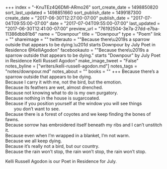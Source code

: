 +++
index = "-KnuTEz4Q6DMl-ARmo26"
sort_create_date = 1498850820
sort_last_updated = 1498851660
sort_publish_date = 1499187300
create_date = "2017-06-30T12:27:00-07:00"
publish_date = "2017-07-04T09:55:00-07:00"
date = "2017-07-04T09:55:00-07:00"
last_updated = "2017-06-30T12:41:00-07:00"
preview_url = "76192504-3e7a-27dd-e7ba-11386dbb81b6"
name = "Downpour"
title = "Downpour"
type = "Poem"
link = ""
shareimage = ""
twitterauto = "\"Because there\u2019s a sparrow outside that appears to be dying.\u201d starts Downpour by July Poet in Residence @KelliAgodon"
facebookauto = "\"Because there\u2019s a sparrow outside that appears to be dying.\" starts \"Downpour\" by July Poet in Residence Kelli Russell Agodon"
make_image_tweet = "False"
notes_byline = ["writers/kelli-russell-agodon.md"]
notes_tags = "notes/downpour.md"
notes_about = ""
books = ""
+++
Because there’s a sparrow outside that appears to be dying.<br> 
Because I carry it with me, not the bird, but the emotion.<br>
Because its feathers are wet, almost drenched.<br>
Because not knowing what to do is my own purgatory.<br> 
Because nothing in the house is sugarcoated.<br>
Because if you position yourself at the window you will see things<br> 
&nbsp;&nbsp;&nbsp;&nbsp;&nbsp;&nbsp;&nbsp;you don’t want to see.<br>
Because there is a forest of coyotes and we keep finding the bones of fawns.<br> 
Because sorrow has embroidered itself beneath my ribs and I can’t unstitch it.<br>
Because even when I’m wrapped in a blanket, I’m not warm.<br>
Because we all keep dying.<br>
Because it’s really not a bird, but our country.<br>
Because the rain won’t stop, the rain won’t stop, the rain won’t stop.

<p class="poem-footer">Kelli Russell Agodon is our Poet in Residence for July.</p>
